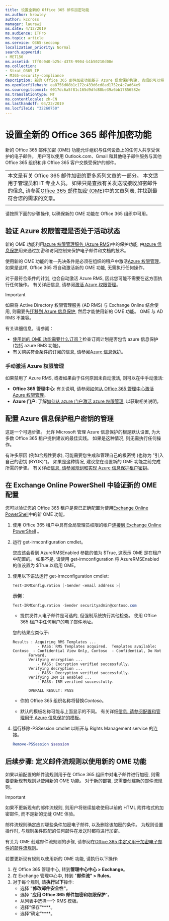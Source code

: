 ```yaml
---
title: 设置全新的 Office 365 邮件加密功能
ms.author: krowley
author: kccross
manager: laurawi
ms.date: 4/12/2019
ms.audience: ITPro
ms.topic: article
ms.service: O365-seccomp
localization_priority: Normal
search.appverid:
- MET150
ms.assetid: 7ff0c040-b25c-4378-9904-b1b50210d00e
ms.collection:
- Strat_O365_IP
- M365-security-compliance
description: 新的 Office 365 邮件加密功能基于 Azure 信息保护构建, 贵组织可以将受保护的电子邮件通信与组织内部和外部的人员结合使用。 新的 OME 功能适用于其他 Office 365 组织、Outlook.com、Gmail 和其他电子邮件服务。
ms.openlocfilehash: ea8756d08b1c172c433d6cd8ad1752c4c7ad64e9
ms.sourcegitcommit: 0017dc6a5f81c165d9dfd88be39a6bb17856582e
ms.translationtype: MT
ms.contentlocale: zh-CN
ms.lasthandoff: 04/23/2019
ms.locfileid: "32260750"
---
```

# <a name="set-up-new-office-365-message-encryption-capabilities"></a>设置全新的 Office 365 邮件加密功能

新的 Office 365 邮件加密 (OME) 功能允许组织与任何设备上的任何人共享受保护的电子邮件。 用户可以使用 Outlook.com、Gmail 和其他电子邮件服务与其他 Office 365 组织和非 Office 365 客户交换受保护的邮件。

||
|:-----|
|本文是有关 Office 365 邮件加密的更多系列文章的一部分。 本文适用于管理员和 IT 专业人员。 如果只是查找有关发送或接收加密邮件的信息, 请参阅[Office 365 邮件加密 (OME)](ome.md)中的文章列表, 并找到最符合您的需求的文章。 |
||

请按照下面的步骤操作, 以确保新的 OME 功能在 Office 365 组织中可用。

## <a name="verify-that-azure-rights-management-is-active"></a>验证 Azure 权限管理是否处于活动状态

新的 OME 功能利用[azure 权限管理服务 (Azure RMS)](https://docs.microsoft.com/en-us/azure/information-protection/what-is-information-protection)中的保护功能, 由[azure 信息保护](https://docs.microsoft.com/en-us/azure/information-protection/what-is-azure-rms)用来通过加密和访问控制来保护电子邮件和文档的技术。

使用新的 OME 功能的唯一先决条件是必须在组织的租户中激活[Azure 权限管理](https://docs.microsoft.com/en-us/azure/information-protection/what-is-azure-rms)。 如果是这样, Office 365 将自动激活新的 OME 功能, 无需执行任何操作。

对于最符合条件的计划, 也会自动激活 Azure RMS, 因此您可能不需要在这方面执行任何操作。 有关详细信息, 请参阅[激活 Azure 权限管理](https://docs.microsoft.com/en-gb/azure/information-protection/activate-service)。

>[!IMPORTANT]
>如果将 Active Directory 权限管理服务 (AD RMS) 与 Exchange Online 结合使用, 则需要先[迁移到 Azure 信息保护](https://docs.microsoft.com/en-us/azure/information-protection/migrate-from-ad-rms-to-azure-rms), 然后才能使用新的 OME 功能。 OME 与 AD RMS 不兼容。  

有关详细信息，请参阅：

- [使用新的 OME 功能需要什么订阅？](ome-faq.md#what-subscriptions-do-i-need-to-use-the-new-ome-capabilities)检查订阅计划是否包含 azure 信息保护 (包括 azure RMS 功能)。
- 有关购买符合条件的订阅的信息, 请参阅[Azure 信息保护](https://azure.microsoft.com/en-us/services/information-protection/)。  

### <a name="manually-activating-azure-rights-management"></a>手动激活 Azure 权限管理

如果禁用了 Azure RMS, 或者如果由于任何原因未自动激活, 则可以在中手动激活:

- **Office 365 管理中心**: 有关说明, 请参阅[如何从 Office 365 管理中心激活 Azure 权限管理](https://docs.microsoft.com/en-us/azure/information-protection/activate-office365)。
- **Azure 门户**: 了解[如何从 azure 门户激活 azure 权限管理](https://docs.microsoft.com/en-gb/azure/information-protection/activate-azure), 以获取相关说明。

## <a name="configure-management-of-your-azure-information-protection-tenant-key"></a>配置 Azure 信息保护租户密钥的管理

这是一个可选步骤。 允许 Microsoft 管理 Azure 信息保护的根是默认设置, 为大多数 Office 365 租户提供建议的最佳实践。 如果是这种情况, 则无需执行任何操作。

有许多原因 (例如合规性要求), 可能需要您生成和管理自己的根密钥 (也称为 "引入自己的密钥 (BYOK)")。 如果是这种情况, 建议您在设置新的 OME 功能之前完成所需的步骤。 有关详细[信息, 请参阅规划和实现 Azure 信息保护租户密钥](https://docs.microsoft.com/information-protection/plan-design/plan-implement-tenant-key)。

## <a name="verify-new-ome-configuration-in-exchange-online-powershell"></a>在 Exchange Online PowerShell 中验证新的 OME 配置

您可以验证您的 Office 365 租户是否已正确配置为使用[Exchange Online PowerShell](https://docs.microsoft.com/en-us/powershell/exchange/exchange-online/exchange-online-powershell?view=exchange-ps)中的新 OME 功能。
  
1. 使用 Office 365 租户中具有全局管理员权限的帐户[连接到 Exchange Online PowerShell](https://docs.microsoft.com/en-us/powershell/exchange/exchange-online/connect-to-exchange-online-powershell/connect-to-exchange-online-powershell) 。

2. 运行 get-irmconfiguration cmdlet。

     您应该会看到 AzureRMSEnabled 参数的值为 $True, 这表示 OME 是在租户中配置的。 如果不是, 请使用 get-irmconfiguration 将 AzureRMSEnabled 的值设置为 $True 以启用 OME。

3. 使用以下语法运行 get-irmconfiguration cmdlet:

     ```powershell
     Test-IRMConfiguration [-Sender <email address >]
     ```  

   **示例**：

     ```powershell
     Test-IRMConfiguration -Sender securityadmin@contoso.com
     ```

     - 提供发件人电子邮件是可选的, 但强制系统执行其他检查。 使用 Office 365 租户中任何用户的电子邮件地址。

     您的结果应类似于:

     ```text
    Results : Acquiring RMS Templates ...
                - PASS: RMS Templates acquired.  Templates available: Contoso  - Confidential View Only, Contoso  - Confidential, Do Not
            Forward.
            Verifying encryption ...
                - PASS: Encryption verified successfully.
            Verifying decryption ...
                - PASS: Decryption verified successfully.
            Verifying IRM is enabled ...
                - PASS: IRM verified successfully.

            OVERALL RESULT: PASS
    ```

   - 你的 Office 365 组织名称将替换*Contoso*。

   - 默认的模板名称可能与上面显示的不同。 有关详细[信息, 请参阅配置和管理用于 Azure 信息保护的模板](https://docs.microsoft.com/en-us/azure/information-protection/configure-policy-templates)。

4. 运行移除-PSSession cmdlet 以断开与 Rights Management service 的连接。

     ```powershell
     Remove-PSSession $session
     ```

## <a name="next-steps-define-mail-flow-rules-to-use-new-ome-capabilities"></a>后续步骤: 定义邮件流规则以使用新的 OME 功能

如果以前配置的邮件流规则用于在 Office 365 组织中对电子邮件进行加密, 则需要更新现有规则以使用新的 OME 功能。 对于新的部署, 您需要创建新的邮件流规则。

>[!IMPORTANT]
>如果不更新现有的邮件流规则, 则用户将继续接收使用以前的 HTML 附件格式的加密邮件, 而不是新的无缝 OME 体验。

邮件流规则确定应对哪些条件加密电子邮件, 以及删除该加密的条件。 为规则设置操作时, 与规则条件匹配的任何邮件在发送时都将进行加密。
  
有关为 OME 创建邮件流规则的步骤, 请参阅在[Office 365 中定义用于加密电子邮件的邮件流规则](define-mail-flow-rules-to-encrypt-email.md)。

若要更新现有规则以使用新的 OME 功能, 请执行以下操作:

1. 在 Office 365 管理中心, 转到**管理中心中心 > Exchange**。
2. 在 Exchange 管理中心中, 转到 "**邮件流" > Rules**。
3. 对于每个规则, 请**执行以下**操作:
    - 选择 **"修改邮件安全性"**。
    - 选择 "**应用 Office 365 邮件加密和权限保护**"。
    - 从列表中选择一个 RMS 模板。
    - 选择“保存”****。
    - 选择“确定”****。
